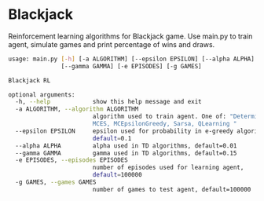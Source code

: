 # Blackjack
Reinforcement learning algorithms for Blackjack game. Use main.py to train agent, simulate games and print percentage of wins and draws.
```bash
usage: main.py [-h] [-a ALGORITHM] [--epsilon EPSILON] [--alpha ALPHA]
               [--gamma GAMMA] [-e EPISODES] [-g GAMES]

Blackjack RL

optional arguments:
  -h, --help            show this help message and exit
  -a ALGORITHM, --algorithm ALGORITHM
                        algorithm used to train agent. One of: "Deterministic, 
                        MCES, MCEpsilonGreedy, Sarsa, QLearning "
  --epsilon EPSILON     epsilon used for probability in e-greedy algorithms,
                        default=0.1
  --alpha ALPHA         alpha used in TD algorithms, default=0.01
  --gamma GAMMA         gamma used in TD algorithms, default=0.15
  -e EPISODES, --episodes EPISODES
                        number of episodes used for learning agent,
                        default=100000
  -g GAMES, --games GAMES
                        number of games to test agent, default=100000
```
